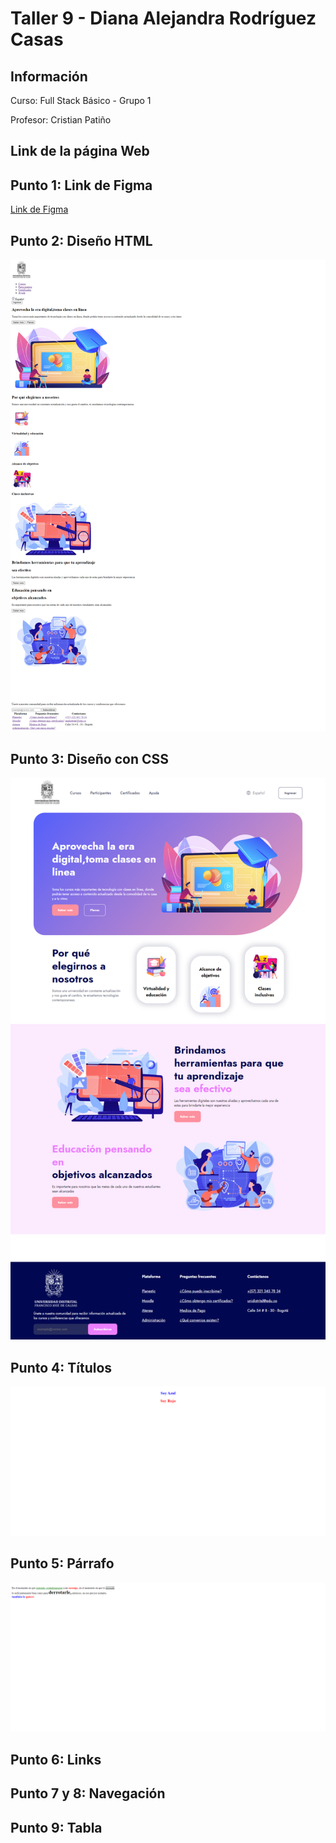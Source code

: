 <h1>Taller 9 - Diana Alejandra Rodríguez Casas</h1>

<h2>Información </h2>
<p>Curso: Full Stack Básico - Grupo 1</p>
<p>Profesor: Cristian Patiño</p>

<h2>Link de la página Web </h2>


<h2>Punto 1: Link de Figma</h2>
<a href="https://www.figma.com/file/W5QEIutwP5HyH6Tty06Ipq/Diana-Alejandra-Rodr%C3%ADguez-Casas?type=design&node-id=0%3A1&mode=design&t=XFVK7nH5vVcx41h4-1">Link de Figma</a>

<h2>Punto 2: Diseño HTML</h2>
<img src="./public/images/punto-2.png" alt="punto 2">

<h2>Punto 3: Diseño con CSS</h2>
<img src="./public/images/punto-3.png" alt="punto 3" >

<h2>Punto 4: Títulos</h2>
<img src="./public/images/punto-4.png" alt="punto 4">

<h2>Punto 5: Párrafo</h2>
<img src="./public/images/punto-5.png" alt="punto 5">

<h2>Punto 6: Links</h2>

<h2>Punto 7 y 8: Navegación</h2>

<h2>Punto 9: Tabla</h2>